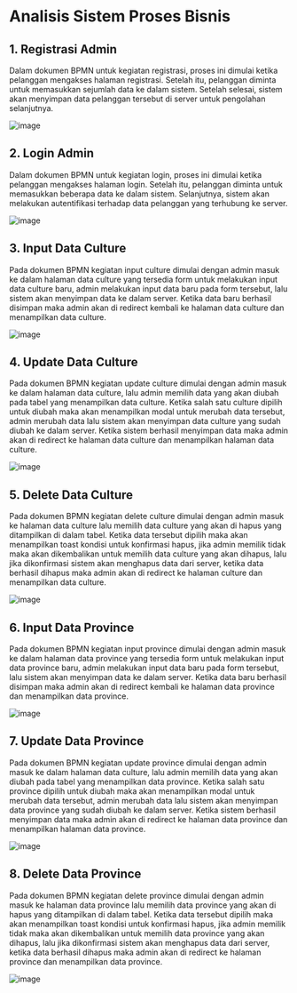 # Analisis Sistem Proses Bisnis

## 1. Registrasi Admin

Dalam dokumen BPMN untuk kegiatan registrasi, proses ini dimulai ketika pelanggan mengakses halaman registrasi. Setelah itu, pelanggan diminta untuk memasukkan sejumlah data ke dalam sistem. Setelah selesai, sistem akan menyimpan data pelanggan tersebut di server untuk pengolahan selanjutnya.

![image](https://github.com/Indoculturafinders/APLIKASI-BUDAYA-INDONESIA-DENGAN-RESTFUL-API/assets/80626628/40c9a8e3-50bb-42ed-a2b5-33a89ec92703)

## 2. Login Admin

Dalam dokumen BPMN untuk kegiatan login, proses ini dimulai ketika pelanggan mengakses halaman login. Setelah itu, pelanggan diminta untuk memasukkan beberapa data ke dalam sistem. Selanjutnya, sistem akan melakukan autentifikasi terhadap data pelanggan yang terhubung ke server.

![image](https://github.com/Indoculturafinders/APLIKASI-BUDAYA-INDONESIA-DENGAN-RESTFUL-API/assets/80626628/dd3b1c26-e8ef-4963-a65a-54fe70377f9d)

## 3. Input Data Culture

Pada dokumen BPMN kegiatan input culture dimulai dengan admin masuk ke dalam halaman data culture yang tersedia form untuk melakukan input data culture baru, admin melakukan input data baru pada form tersebut, lalu sistem akan menyimpan data ke dalam server. Ketika data baru berhasil disimpan maka admin akan di redirect kembali ke halaman data culture dan menampilkan data culture.

![image](https://github.com/Indoculturafinders/APLIKASI-BUDAYA-INDONESIA-DENGAN-RESTFUL-API/assets/80626628/c8c9010e-e581-4296-b52f-71ef64ed5131)

## 4. Update Data Culture

Pada dokumen BPMN kegiatan update culture dimulai dengan admin masuk ke dalam halaman data culture, lalu admin memilih data yang akan diubah pada tabel yang menampilkan data culture. Ketika salah satu culture dipilih untuk diubah maka akan menampilkan modal untuk merubah data tersebut, admin merubah data lalu sistem akan menyimpan data culture yang sudah diubah ke dalam server. Ketika sistem berhasil menyimpan data maka admin akan di redirect ke halaman data culture dan menampilkan halaman data culture.

![image](https://github.com/Indoculturafinders/APLIKASI-BUDAYA-INDONESIA-DENGAN-RESTFUL-API/assets/80626628/46124993-e142-44fd-94d0-491af241d7f7)

## 5. Delete Data Culture

Pada dokumen BPMN kegiatan delete culture dimulai dengan admin masuk ke halaman data culture lalu memilih data culture yang akan di hapus yang ditampilkan di dalam tabel. Ketika data tersebut dipilih maka akan menampilkan toast kondisi untuk konfirmasi hapus, jika admin memilik tidak maka akan dikembalikan untuk memilih data culture yang akan dihapus, lalu jika dikonfirmasi sistem akan menghapus data dari server, ketika data berhasil dihapus maka admin akan di redirect ke halaman culture dan menampilkan data culture.

![image](https://github.com/Indoculturafinders/APLIKASI-BUDAYA-INDONESIA-DENGAN-RESTFUL-API/assets/80626628/e9f34606-7321-4274-94df-88c0479c95b6)

## 6. Input Data Province

Pada dokumen BPMN kegiatan input province dimulai dengan admin masuk ke dalam halaman data province yang tersedia form untuk melakukan input data province baru, admin melakukan input data baru pada form tersebut, lalu sistem akan menyimpan data ke dalam server. Ketika data baru berhasil disimpan maka admin akan di redirect kembali ke halaman data province dan menampilkan data province.

![image](https://github.com/Indoculturafinders/APLIKASI-BUDAYA-INDONESIA-DENGAN-RESTFUL-API/assets/80626628/be6ecfc3-ba0a-4478-8d88-ba7566c0760f)

## 7. Update Data Province

Pada dokumen BPMN kegiatan update province dimulai dengan admin masuk ke dalam halaman data culture, lalu admin memilih data yang akan diubah pada tabel yang menampilkan data province. Ketika salah satu province dipilih untuk diubah maka akan menampilkan modal untuk merubah data tersebut, admin merubah data lalu sistem akan menyimpan data province yang sudah diubah ke dalam server. Ketika sistem berhasil menyimpan data maka admin akan di redirect ke halaman data province dan menampilkan halaman data province.

![image](https://github.com/Indoculturafinders/APLIKASI-BUDAYA-INDONESIA-DENGAN-RESTFUL-API/assets/80626628/e7e83905-77ea-4479-8cf9-5adf703d9af2)

## 8. Delete Data Province

Pada dokumen BPMN kegiatan delete province dimulai dengan admin masuk ke halaman data province lalu memilih data province yang akan di hapus yang ditampilkan di dalam tabel. Ketika data tersebut dipilih maka akan menampilkan toast kondisi untuk konfirmasi hapus, jika admin memilik tidak maka akan dikembalikan untuk memilih data province yang akan dihapus, lalu jika dikonfirmasi sistem akan menghapus data dari server, ketika data berhasil dihapus maka admin akan di redirect ke halaman province dan menampilkan data province.

![image](https://github.com/Indoculturafinders/APLIKASI-BUDAYA-INDONESIA-DENGAN-RESTFUL-API/assets/80626628/0f829393-b305-4984-b725-85ba8ff6c547)
